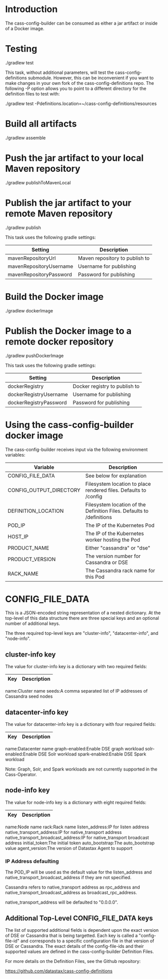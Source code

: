 # Introduction

The cass-config-builder can be consumed as either a jar artifact or inside of a Docker image.

# Testing

./gradlew test

This task, without additional parameters, will test the cass-config-definitions submodule. 
However, this can be inconvenient if you want to make changes in your own fork of the 
cass-config-definitions repo. The following -P option allows you to point to a different
directory for the definition files to test with:

./gradlew test -Pdefinitions.location=~/cass-config-definitions/resources

# Build all artifacts

./gradlew assemble

# Push the jar artifact to your local Maven repository

./gradlew publishToMavenLocal

# Publish the jar artifact to your remote Maven repository

./gradlew publish

This task uses the following gradle settings:


Setting|Description
---|---
mavenRepositoryUrl|       Maven repository to publish to
mavenRepositoryUsername|  Username for publishing
mavenRepositoryPassword|  Password for publishing

# Build the Docker image

./gradlew dockerImage

# Publish the Docker image to a remote docker repository

./gradlew pushDockerImage

This task uses the following gradle settings:

Setting|Description
---|---
dockerRegistry|          Docker registry to publish to
dockerRegistryUsername|  Username for publishing
dockerRegistryPassword|  Password for publishing

# Using the cass-config-builder docker image

The cass-config-builder receives input via the following environment variables:

Variable|Description
---|---
CONFIG_FILE_DATA|See below for explanation
CONFIG_OUTPUT_DIRECTORY|Filesystem location to place rendered files.  Defaults to /config
DEFINITION_LOCATION|Filesystem location of the Definition Files.  Defaults to /definitions
POD_IP|The IP of the Kubernetes Pod
HOST_IP|The IP of the Kubernetes worker hosting the Pod
PRODUCT_NAME|Either "cassandra" or "dse"
PRODUCT_VERSION|The version number for Cassandra or DSE
RACK_NAME|The Cassandra rack name for this Pod

# CONFIG_FILE_DATA

This is a JSON-encoded string representation of a nested dictionary.  At the top-level of this data structure there are three special keys and an optional number of additional keys.

The three required top-level keys are "cluster-info", "datacenter-info", and "node-info".

## cluster-info key

The value for cluster-info key is a dictionary with two required fields:

Key|Description
---|---
name:Cluster name
seeds:A comma separated list of IP addresses of Cassandra seed nodes

## datacenter-info key

The value for datacenter-info key is a dictionary with four required fields:

Key|Description
---|---
name:Datacenter name
graph-enabled:Enable DSE graph workload
solr-enabled:Enable DSE Solr workload
spark-enabled:Enable DSE Spark workload

Note: Graph, Solr, and Spark workloads are not currently supported in the Cass-Operator.

## node-info key

The value for node-info key is a dictionary with eight required fields:

Key|Description
---|---
name:Node name
rack:Rack name
listen_address:IP for listen address
native_transport_address:IP for native_transport address
native_transport_broadcast_address:IP for native_transport broadcast address
initial_token:The initial token
auto_bootstrap:The auto_bootstrap value
agent_version:The version of Datastax Agent to support

### IP Address defaulting

The POD_IP will be used as the default value for the listen_address and native_transport_broadcast_address if they are not specified.

Cassandra refers to native_transport address as rpc_address and native_transport_broadcast_address as broadcast_rpc_address.

native_transport_address will be defaulted to "0.0.0.0".

## Additional Top-Level CONFIG_FILE_DATA keys

The list of supported additional fields is dependent upon the exact version of DSE or Cassandra that is being targetted.  Each key is called a "config-file-id" and corresponds to a specific configuration file in that version of DSE or Cassandra.  The exact details of the config-file-ids and their supported values are defined in the cass-config-builder Definition Files.

For more details on the Definition Files, see the Github repository:

https://github.com/datastax/cass-config-definitions
